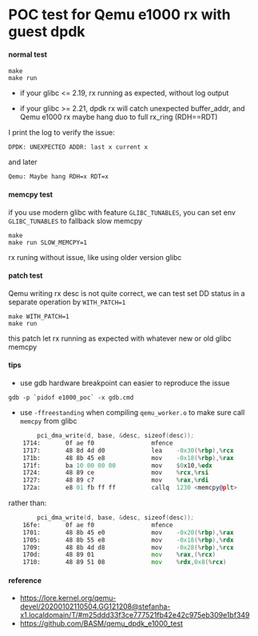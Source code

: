 POC test for Qemu e1000 rx with guest dpdk
==========================================

#### normal test

```
make
make run
```

- if your glibc <= 2.19, rx running as expected, without log output

- if your glibc >= 2.21, dpdk rx will catch unexpected buffer_addr,
and Qemu e1000 rx maybe hang duo to full rx_ring (RDH==RDT)

I print the log to verify the issue:

```
DPDK: UNEXPECTED ADDR: last x current x
```

and later

```
Qemu: Maybe hang RDH=x RDT=x
```

#### memcpy test

if you use modern glibc with feature `GLIBC_TUNABLES`, you can set
env `GLIBC_TUNABLES` to fallback slow memcpy

```
make
make run SLOW_MEMCPY=1
```

rx runing without issue, like using older version glibc

#### patch test

Qemu writing rx desc is not quite correct, we can test set DD status
in a separate operation by `WITH_PATCH=1`

```
make WITH_PATCH=1
make run
```

this patch let rx running as expected with whatever new or old glibc memcpy

#### tips

- use gdb hardware breakpoint can easier to reproduce the issue

```
gdb -p `pidof e1000_poc` -x gdb.cmd
```

- use `-ffreestanding` when compiling `qemu_worker.o` to make sure call `memcpy` from glibc

```asm
        pci_dma_write(d, base, &desc, sizeof(desc));
    1714:       0f ae f0                mfence
    1717:       48 8d 4d d0             lea    -0x30(%rbp),%rcx
    171b:       48 8b 45 e8             mov    -0x18(%rbp),%rax
    171f:       ba 10 00 00 00          mov    $0x10,%edx
    1724:       48 89 ce                mov    %rcx,%rsi
    1727:       48 89 c7                mov    %rax,%rdi
    172a:       e8 01 fb ff ff          callq  1230 <memcpy@plt>
```

rather than:

```asm
        pci_dma_write(d, base, &desc, sizeof(desc));
    16fe:       0f ae f0                mfence
    1701:       48 8b 45 e0             mov    -0x20(%rbp),%rax
    1705:       48 8b 55 e8             mov    -0x18(%rbp),%rdx
    1709:       48 8b 4d d8             mov    -0x28(%rbp),%rcx
    170d:       48 89 01                mov    %rax,(%rcx)
    1710:       48 89 51 08             mov    %rdx,0x8(%rcx)
```

#### reference

- https://lore.kernel.org/qemu-devel/20200102110504.GG121208@stefanha-x1.localdomain/T/#m25ddd33f3ce777521fb42e42c975eb309e1bf349
- https://github.com/BASM/qemu_dpdk_e1000_test

